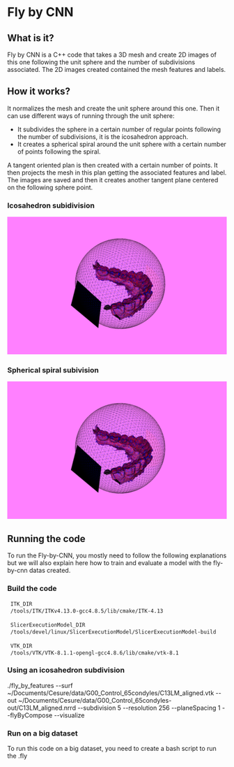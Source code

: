 # Fly by CNN

## What is it?
Fly by CNN is a C++ code that takes a 3D mesh and create 2D images of this one following the unit sphere and the number of subdivisions associated. The 2D images created contained the mesh features and labels.

## How it works?
It normalizes the mesh and create the unit sphere around this one. Then it can use different ways of running through the unit sphere:
* It subdivides the sphere in a certain number of regular points following the number of subdivisions, it is the icosahedron approach.
* It creates a spherical spiral around the unit sphere  with a certain number of points following the spiral. 

A tangent oriented plan is then created with a certain number of points. It then projects the mesh in this plan getting the associated features and label. The images are saved and then it creates another tangent plane centered on the following sphere point.

### Icosahedron subidivision
<!-- ![Sphere_and_plane](https://github.com/MaximeDum/fly-by-cnn/tree/master/docs/Sphere_and_plane.png?raw=true) -->

![Sphere_and_plane](./docs/Sphere_and_plane.png?raw=true)

### Spherical spiral subivision
<!-- ![Sphere_and_plane](https://github.com/MaximeDum/fly-by-cnn/tree/master/docs/Sphere_and_plane.png?raw=true) -->

![Sphere_and_plane](./docs/Sphere_and_plane.png?raw=true)

## Running the code
To run the Fly-by-CNN, you mostly need to follow the following explanations but we will also explain here how to train and evaluate a model with the fly-by-cnn datas created.

### Build the code

```
 ITK_DIR 
 /tools/ITK/ITKv4.13.0-gcc4.8.5/lib/cmake/ITK-4.13             
     
 SlicerExecutionModel_DIR     
 /tools/devel/linux/SlicerExecutionModel/SlicerExecutionModel-build

 VTK_DIR                          
 /tools/VTK/VTK-8.1.1-opengl-gcc4.8.6/lib/cmake/vtk-8.1  
```

### Using an icosahedron subdivision
./fly_by_features --surf ~/Documents/Cesure/data/G00_Control_65condyles/C13LM_aligned.vtk --out ~/Documents/Cesure/data/G00_Control_65condyles-out/C13LM_aligned.nrrd --subdivision 5 --resolution 256 --planeSpacing 1 --flyByCompose --visualize 

### Run on a big dataset
To run this code on a big dataset, you need to create a bash script to run the .fly